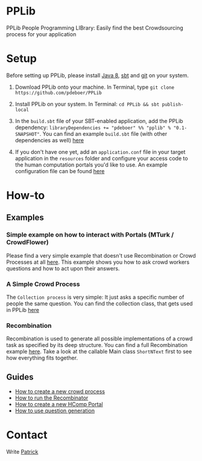 # PPLib
PPLib People Programming LIBrary: Easily find the best Crowdsourcing process for your application

# Setup
Before setting up PPLib, please install [Java 8](https://www.java.com/en/download/help/download_options.xml), [sbt](http://www.scala-sbt.org/release/tutorial/Setup.html) and [git](https://git-scm.com/book/en/v2/Getting-Started-Installing-Git) on your system. 
1. Download PPLib onto your machine. In Terminal, type `git clone https://github.com/pdeboer/PPLib`

2. Install PPLib on your system. In Terminal: `cd PPLib && sbt publish-local`

3. In the `build.sbt` file of your SBT-enabled application, add the PPLib dependency: `libraryDependencies += "pdeboer" %% "pplib" % "0.1-SNAPSHOT"`. You can find an example `build.sbt` file (with other dependencies as well) [here](https://github.com/pdeboer/PPLibBallotConnector/blob/master/build.sbt)

4. If you don't have one yet, add an `application.conf` file in your target application in the `resources` folder and configure your access code to the human computation portals you'd like to use. An example configuration file can be found [here](https://github.com/pdeboer/PPLib/blob/master/src/main/resources/application.conf_default)

# How-to
## Examples
### Simple example on how to interact with Portals (MTurk / CrowdFlower)
Please find a very simple example that doesn't use Recombination or Crowd Processes at all [here](https://github.com/pdeboer/PPLib/blob/master/src/test/scala/ch/uzh/ifi/pdeboer/pplib/examples/Survey.scala). 
This example shows you how to ask crowd workers questions and how to act upon their answers. 

### A Simple Crowd Process 
The `Collection process` is very simple: It just asks a specific number of people the same question. You can find the collection class, that gets used in PPLib [here](https://github.com/pdeboer/PPLib/blob/master/src/main/scala/ch/uzh/ifi/pdeboer/pplib/process/stdlib/Collection.scala)

### Recombination
Recombination is used to generate all possible implementations of a crowd task as specified by its deep structure.
You can find a full Recombination example [here](https://github.com/pdeboer/PPLib/tree/master/src/test/scala/ch/uzh/ifi/pdeboer/pplib/examples/textshortening). Take a look at the callable Main class `ShortNText` first to see how everything fits together.  
 
## Guides
* [How to create a new crowd process](https://github.com/pdeboer/PPLib/blob/master/docs/hcompprocess.md)
* [How to run the Recombinator](https://github.com/pdeboer/PPLib/blob/master/docs/recombination.md)
* [How to create a new HComp Portal](https://github.com/pdeboer/PPLib/blob/master/docs/hcompportal.md)
* [How to use question generation](https://github.com/pdeboer/PPLib/blob/master/docs/instructiongenerator.md)

# Contact
Write [Patrick](pdeboer@ifi.uzh.ch)